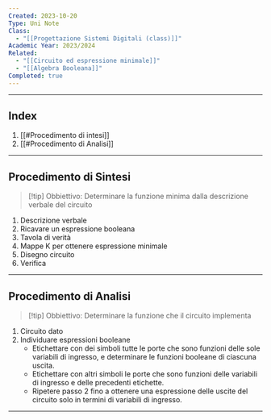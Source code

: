 ```yaml
---
Created: 2023-10-20
Type: Uni Note
Class:
  - "[[Progettazione Sistemi Digitali (class)]]"
Academic Year: 2023/2024
Related:
  - "[[Circuito ed espressione minimale]]"
  - "[[Algebra Booleana]]"
Completed: true
---
```

---
## Index
1. [[#Procedimento di intesi]]
2. [[#Procedimento di Analisi]]

---
## Procedimento di Sintesi 

>[!tip] Obbiettivo:
>Determinare la funzione minima dalla descrizione verbale del circuito

1. Descrizione verbale
2. Ricavare un espressione booleana 
3. Tavola di verità
4. Mappe K per ottenere espressione minimale 
5. Disegno circuito
6. Verifica


---
## Procedimento di Analisi

>[!tip] Obbiettivo:
>Determinare la funzione che il circuito implementa

1. Circuito dato
2. Individuare espressioni booleane
	- Etichettare con dei simboli tutte le porte che sono funzioni delle sole variabili di ingresso, e determinare le funzioni booleane di ciascuna uscita.
	- Etichettare con altri simboli le porte che sono funzioni delle variabili di ingresso e delle precedenti etichette.
	- Ripetere passo 2 fino a ottenere una espressione delle uscite del circuito solo in termini di variabili di ingresso.

---
